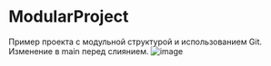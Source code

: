 # ModularProject  
Пример проекта с модульной структурой и использованием Git.  
Изменение в main перед слиянием.
![image](https://github.com/user-attachments/assets/434b6090-99c8-47c9-a886-abfe348061df)
